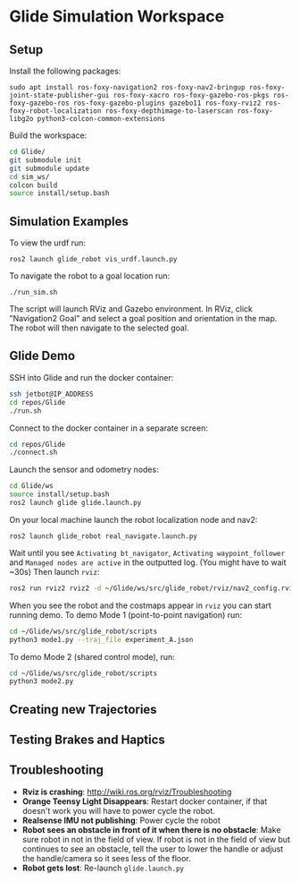 # Glide Simulation Workspace

## Setup
Install the following packages:
```
sudo apt install ros-foxy-navigation2 ros-foxy-nav2-bringup ros-foxy-joint-state-publisher-gui ros-foxy-xacro ros-foxy-gazebo-ros-pkgs ros-foxy-gazebo-ros ros-foxy-gazebo-plugins gazebo11 ros-foxy-rviz2 ros-foxy-robot-localization ros-foxy-depthimage-to-laserscan ros-foxy-libg2o python3-colcon-common-extensions
```

Build the workspace:
```bash
cd Glide/
git submodule init
git submodule update
cd sim_ws/
colcon build
source install/setup.bash
```

## Simulation Examples
To view the urdf run:
```
ros2 launch glide_robot vis_urdf.launch.py
```

To navigate the robot to a goal location run:
```
./run_sim.sh
```
The script will launch RViz and Gazebo environment. In RViz, click "Navigation2 Goal" and select a goal position and orientation in the map. The robot will then navigate to the selected goal. 


## Glide Demo
SSH into Glide and run the docker container:
```bash
ssh jetbot@IP_ADDRESS
cd repos/Glide
./run.sh
```
Connect to the docker container in a separate screen:
```bash
cd repos/Glide
./connect.sh
```

Launch the sensor and odometry nodes:
```bash
cd Glide/ws
source install/setup.bash
ros2 launch glide glide.launch.py
```

On your local machine launch the robot localization node and nav2:
```
ros2 launch glide_robot real_navigate.launch.py
```
Wait until you see `Activating bt_navigator`, `Activating waypoint_follower` and `Managed nodes are active` in the outputted log. (You might have to wait ~30s) Then launch `rviz`:
```bash
ros2 run rviz2 rviz2 -d ~/Glide/ws/src/glide_robot/rviz/nav2_config.rviz
```
When you see the robot and the costmaps appear in `rviz` you can start running demo. To demo Mode 1 (point-to-point navigation) run:
```bash
cd ~/Glide/ws/src/glide_robot/scripts
python3 mode1.py --traj_file experiment_A.json
```
To demo Mode 2 (shared control mode), run:
```bash
cd ~/Glide/ws/src/glide_robot/scripts
python3 mode2.py
```

## Creating new Trajectories

## Testing Brakes and Haptics

## Troubleshooting
* **Rviz is crashing**: http://wiki.ros.org/rviz/Troubleshooting
* **Orange Teensy Light Disappears**: Restart docker container, if that doesn't work you will have to power cycle the robot.
* **Realsense IMU not publishing**: Power cycle the robot
* **Robot sees an obstacle in front of it when there is no obstacle**: Make sure robot in not in the field of view. If robot is not in the field of view but continues to see an obstacle, tell the user to lower the handle or adjust the handle/camera so it sees less of the floor. 
* **Robot gets lost**: Re-launch `glide.launch.py`